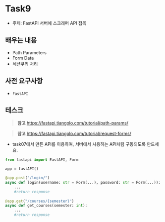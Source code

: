 # Task9

- 주제: FastAPI 서버에 스크래퍼 API 접목

## 배우는 내용

- Path Parameters
- Form Data
- 세션쿠키 처리

## 사전 요구사항

- `FastAPI`

## 테스크

> **참고** https://fastapi.tiangolo.com/tutorial/path-params/

> **참고** https://fastapi.tiangolo.com/tutorial/request-forms/

- task07에서 만든 API를 이용하여, 서버에서 사용하는 API처럼 구동되도록 만드세요.

```python
from fastapi import FastAPI, Form

app = fastAPI()

@app.post("/login/")
async def login(username: str = Form(...), password: str = Form(...)):
    ...
    #return response
    
@app.get("/courses/{semester}")
async def get_courses(semester: int):
    ...
    #return response
```
